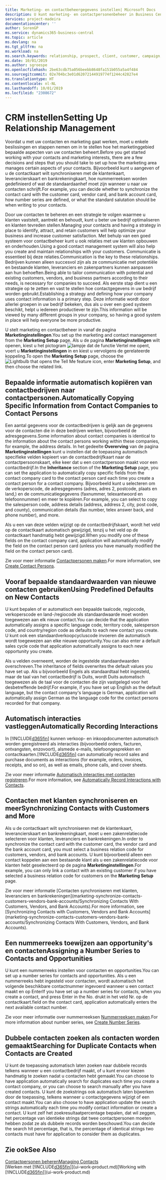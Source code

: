 ```yaml
---
title: Marketing- en contactbeheergegevens instellen| Microsoft Docs
description: U kunt marketing- en contactpersonenbeheer in Business Central instellen om relaties met prospects of klanten te optimaliseren en campagnes en promoties te verbeteren.
services: project-madeira
documentationcenter: ''
author: SorenGP
ms.service: dynamics365-business-central
ms.topic: article
ms.devlang: na
ms.tgt_pltfrm: na
ms.workload: na
ms.search.keywords: relationship, prospect, client, customer, campaign, promo
ms.date: 10/01/2019
ms.author: sgroespe
ms.openlocfilehash: 2be63cdb75a056beebb8648fa151b055a5a4f484
ms.sourcegitcommit: 02e704bc3e01d62072144919774f1244c42827e4
ms.translationtype: HT
ms.contentlocale: nl-NL
ms.lasthandoff: 10/01/2019
ms.locfileid: "2308672"
---
```

# <a name="setting-up-relationship-management"></a><span data-ttu-id="a2903-103">CRM instellen</span><span class="sxs-lookup"><span data-stu-id="a2903-103">Setting Up Relationship Management</span></span>
<span data-ttu-id="a2903-104">Voordat u met uw contacten en marketing gaat werken, moet u enkele beslissingen en stappen nemen om in te stellen hoe het marketinggebied bepaalde aspecten van uw contacten beheert.</span><span class="sxs-lookup"><span data-stu-id="a2903-104">Before you get started working with your contacts and marketing interests, there are a few decisions and steps that you should take to set up how the marketing area manages certain aspects of your contacts.</span></span> <span data-ttu-id="a2903-105">Bijvoorbeeld kunt u aangeven of u de contactkaart wilt synchroniseren met de klantenkaart, leverancierskaart en bankrekeningkaart, hoe nummerreeksen worden gedefinieerd of wat de standaardaanhef moet zijn wanneer u naar uw contacten schrijft.</span><span class="sxs-lookup"><span data-stu-id="a2903-105">For example, you can decide whether to synchronize the contact card with the customer card, vendor card, and bank account card, how number series are defined, or what the standard salutation should be when writing to your contacts.</span></span>

<span data-ttu-id="a2903-106">Door uw contacten te beheren en een strategie te volgen waarmee u klanten vaststelt, aantrekt en behoudt, kunt u beter uw bedrijf optimaliseren en klanten tevreden stellen.</span><span class="sxs-lookup"><span data-stu-id="a2903-106">Managing your contacts and having a strategy in place to identify, attract, and retain customers will help optimize your business and increase customer satisfaction.</span></span> <span data-ttu-id="a2903-107">Met behulp van een goed systeem voor contactbeheer kunt u ook relaties met uw klanten opbouwen en onderhouden.</span><span class="sxs-lookup"><span data-stu-id="a2903-107">Using a good contact management system will also help you create and maintain relationships with your customers.</span></span> <span data-ttu-id="a2903-108">Communicatie is essentieel bij deze relaties.</span><span class="sxs-lookup"><span data-stu-id="a2903-108">Communication is the key to these relationships.</span></span> <span data-ttu-id="a2903-109">Bedrijven kunnen alleen succesvol zijn als ze communicatie met potentiële en bestaande klanten, leveranciers en zakenpartners kunnen aanpassen aan hun behoeften.</span><span class="sxs-lookup"><span data-stu-id="a2903-109">Being able to tailor communication with potential and existing customers, vendors, and business partners according to their needs, is necessary for companies to succeed.</span></span> <span data-ttu-id="a2903-110">Als eerste stap dient u een strategie op te zetten en vast te stellen hoe contactgegevens in uw bedrijf worden gebruikt.</span><span class="sxs-lookup"><span data-stu-id="a2903-110">Establishing a strategy and defining how your company uses contact information is a primary step.</span></span> <span data-ttu-id="a2903-111">Deze informatie wordt door allerlei groepen in uw bedrijf bekeken, dus als u over een goed systeem beschikt, helpt u iedereen productiever te zijn.</span><span class="sxs-lookup"><span data-stu-id="a2903-111">This information will be viewed by many different groups in your company, so having a good system in place will help everyone be more productive.</span></span>

<span data-ttu-id="a2903-112">U stelt marketing en contactbeheer in vanaf de pagina **Marketinginstellingen**.</span><span class="sxs-lookup"><span data-stu-id="a2903-112">You set up the marketing and contact management from the **Marketing Setup** page.</span></span> <span data-ttu-id="a2903-113">Als u de pagina **Marketinginstellingen** wilt openen, kiest u het pictogram ![lampje dat de functie Vertel me opent](media/ui-search/search_small.png "Vertel me wat u wilt doen"), voert u **Marketinginstellingen** in en kiest u vervolgens de gerelateerde koppeling.</span><span class="sxs-lookup"><span data-stu-id="a2903-113">To open the **Marketing Setup** page, choose the ![Lightbulb that opens the Tell Me feature](media/ui-search/search_small.png "Tell me what you want to do") icon, enter **Marketing Setup**, and then choose the related link.</span></span>

## <a name="automatically-copying-specific-information-from-contact-companies-to-contact-persons"></a><span data-ttu-id="a2903-114">Bepaalde informatie automatisch kopiëren van contactbedrijven naar contactpersonen.</span><span class="sxs-lookup"><span data-stu-id="a2903-114">Automatically Copying Specific Information from Contact Companies to Contact Persons</span></span>
<span data-ttu-id="a2903-115">Een aantal gegevens voor de contactbedrijven is gelijk aan de gegevens voor de contacten die in deze bedrijven werken, bijvoorbeeld de adresgegevens.</span><span class="sxs-lookup"><span data-stu-id="a2903-115">Some information about contact companies is identical to the information about the contact persons working within these companies, for example, the address details.</span></span> <span data-ttu-id="a2903-116">In het gedeelte **Overerving** van de pagina **Marketinginstellingen** kunt u instellen dat de toepassing automatisch specifieke velden kopieert van de contactbedrijfkaart naar de contactpersoonskaart, elke keer dat u een contactpersoon maakt voor een contactbedrijf.</span><span class="sxs-lookup"><span data-stu-id="a2903-116">In the **Inheritance** section of the **Marketing Setup** page, you can set the application to automatically copy specific fields from the contact company card to the contact person card each time you create a contact person for a contact company.</span></span> <span data-ttu-id="a2903-117">Bijvoorbeeld kunt u selecteren om de verkoperscode, de adresgegevens (adres, adres 2, postcode, plaats en land,) en de communicatiegegevens (faxnummer, telexantwoord en telefoonnummer) en meer te kopiëren.</span><span class="sxs-lookup"><span data-stu-id="a2903-117">For example, you can select to copy the salesperson code, address details (address, address 2, city, post code, and county), communication details (fax number, telex answer back, and phone number), and more.</span></span>

<span data-ttu-id="a2903-118">Als u een van deze velden wijzigt op de contactbedrijfskaart, wordt het veld op de contactkaart automatisch gewijzigd, tenzij u het veld op de contactkaart handmatig hebt gewijzigd.</span><span class="sxs-lookup"><span data-stu-id="a2903-118">When you modify one of these fields on the contact company card, application will automatically modify the field on the contact person card (unless you have manually modified the field on the contact person card).</span></span>

<span data-ttu-id="a2903-119">Zie voor meer informatie [Contactpersonen maken](marketing-how-create-contact-persons.md).</span><span class="sxs-lookup"><span data-stu-id="a2903-119">For more information, see [Create Contact Persons](marketing-how-create-contact-persons.md).</span></span>

## <a name="using-predefined-defaults-on-new-contacts"></a><span data-ttu-id="a2903-120">Vooraf bepaalde standaardwaarden van nieuwe contacten gebruiken</span><span class="sxs-lookup"><span data-stu-id="a2903-120">Using Predefined Defaults on New Contacts</span></span>
<span data-ttu-id="a2903-121">U kunt bepalen of er automatisch een bepaalde taalcode, regiocode, verkoperscode en land-/regiocode als standaardwaarde moet worden toegewezen aan elk nieuw contact.</span><span class="sxs-lookup"><span data-stu-id="a2903-121">You can decide that the application automatically assigns a specific language code, territory code, salesperson code, and country/region code as defaults to each new contact you create.</span></span> <span data-ttu-id="a2903-122">U kunt ook een standaardverkoopcycluscode invoeren die automatisch wordt toegewezen aan elke nieuwe opportunity.</span><span class="sxs-lookup"><span data-stu-id="a2903-122">You can also enter a default sales cycle code that application automatically assigns to each new opportunity you create.</span></span>

<span data-ttu-id="a2903-123">Als u velden overneemt, worden de ingestelde standaardwaarden overschreven.</span><span class="sxs-lookup"><span data-stu-id="a2903-123">The inheritance of fields overwrites the default values you have set up.</span></span> <span data-ttu-id="a2903-124">Als u bijvoorbeeld Engels als standaardtaal hebt ingesteld, maar de taal van het contactbedrijf is Duits, wordt Duits automatisch toegewezen als de taal voor de contacten die zijn vastgelegd voor het desbetreffende bedrijf.</span><span class="sxs-lookup"><span data-stu-id="a2903-124">For example, if you have set up English as the default language, but the contact company's language is German, application will automatically assign German as the language code for the contact persons recorded for that company.</span></span>

<!--You can also setup a default salutation that application automatically assigns to your contacts. You can use these salutations in your interaction template attachments (for example, Microsoft Word documents). When setting up a default salutation, you can enter a salutation text and a salutation format. For example, if the salutation text is Dear, and the salutation format is Salutation Text + Title + Name, application will automatically enter Dear Mr. John Smith as a salutation for a contact called John Smith.-->

## <a name="automatically-recording-interactions"></a><span data-ttu-id="a2903-125">Automatisch interacties vastleggen</span><span class="sxs-lookup"><span data-stu-id="a2903-125">Automatically Recording Interactions</span></span>
<span data-ttu-id="a2903-126">In [!INCLUDE[d365fin](includes/d365fin_md.md)] kunnen verkoop- en inkoopdocumenten automatisch worden geregistreerd als interacties (bijvoorbeeld orders, facturen, ontvangsten, enzovoort), alsmede e-mails, telefoongesprekken en contactkaarten.</span><span class="sxs-lookup"><span data-stu-id="a2903-126">[!INCLUDE[d365fin](includes/d365fin_md.md)] can automatically record sales and purchase documents as interactions (for example, orders, invoices, receipts, and so on), as well as emails, phone calls, and cover sheets.</span></span>

<span data-ttu-id="a2903-127">Zie voor meer informatie [Automatisch interacties met contacten registreren](marketing-auto-record-interactions.md).</span><span class="sxs-lookup"><span data-stu-id="a2903-127">For more information, see [Automatically Record Interactions with Contacts](marketing-auto-record-interactions.md).</span></span>

## <a name="synchronizing-contacts-with-customers-and-more"></a><span data-ttu-id="a2903-128">Contacten met klanten synchroniseren en meer</span><span class="sxs-lookup"><span data-stu-id="a2903-128">Synchronizing Contacts with Customers and More</span></span>
<span data-ttu-id="a2903-129">Als u de contactkaart wilt synchroniseren met de klantenkaart, leverancierskaart en bankrekeningkaart, moet u een zakenrelatiecode selecteren voor klanten, leveranciers en bankrekeningen.</span><span class="sxs-lookup"><span data-stu-id="a2903-129">In order to synchronize the contact card with the customer card, the vendor card and the bank account card, you must select a business relation code for customers, vendors, and bank accounts.</span></span> <span data-ttu-id="a2903-130">U kunt bijvoorbeeld alleen een contact koppelen aan een bestaande klant als u een zakenrelatiecode voor klanten hebt geselecteerd op de pagina **Marketinginstellingen**.</span><span class="sxs-lookup"><span data-stu-id="a2903-130">For example, you can only link a contact with an existing customer if you have selected a business relation code for customers on the **Marketing Setup** page.</span></span>

<span data-ttu-id="a2903-131">Zie voor meer informatie [Contacten synchroniseren met klanten, leveranciers en bankrekeningen](marketing-synchronize-contacts-customers-vendors-bank-accounts/Synchronizing Contacts With Customers, Vendors, and Bank Accounts).</span><span class="sxs-lookup"><span data-stu-id="a2903-131">For more information, see [Synchronizing Contacts with Customers, Vendors and Bank Accounts](marketing-synchronize-contacts-customers-vendors-bank-accounts/Synchronizing Contacts With Customers, Vendors, and Bank Accounts).</span></span>

## <a name="assigning-a-number-series-to-contacts-and-opportunities"></a><span data-ttu-id="a2903-132">Een nummerreeks toewijzen aan opportunity's en contacten</span><span class="sxs-lookup"><span data-stu-id="a2903-132">Assigning a Number Series to Contacts and Opportunities</span></span>
<span data-ttu-id="a2903-133">U kunt een nummerreeks instellen voor contacten en opportunities.</span><span class="sxs-lookup"><span data-stu-id="a2903-133">You can set up a number series for contacts and opportunities.</span></span> <span data-ttu-id="a2903-134">Als u een nummerreeks hebt ingesteld voor contacten, wordt automatisch het volgende beschikbare contactnummer ingevoerd wanneer u een contact maakt en op Enter</span><span class="sxs-lookup"><span data-stu-id="a2903-134">If you have set up a number series for contacts, when you create a contact, and press Enter in the No.</span></span> <span data-ttu-id="a2903-135">drukt in het veld Nr. op de contactkaart.</span><span class="sxs-lookup"><span data-stu-id="a2903-135">field on the contact card, application automatically enters the next available contact number.</span></span>

<span data-ttu-id="a2903-136">Zie voor meer informatie over nummerreeksen [Nummerreeksen maken](ui-create-number-series.md).</span><span class="sxs-lookup"><span data-stu-id="a2903-136">For more information about number series, see [Create Number Series](ui-create-number-series.md).</span></span>

## <a name="searching-for-duplicate-contacts-when-contacts-are-created"></a><span data-ttu-id="a2903-137">Dubbele contacten zoeken als contacten worden gemaakt</span><span class="sxs-lookup"><span data-stu-id="a2903-137">Searching for Duplicate Contacts when Contacts are Created</span></span>
<span data-ttu-id="a2903-138">U kunt de toepassing automatisch laten zoeken naar dubbele records telkens wanneer u een contactbedrijf maakt, of u kunt ervoor kiezen handmatig te zoeken nadat u contacten hebt gemaakt.</span><span class="sxs-lookup"><span data-stu-id="a2903-138">You can choose to have application automatically search for duplicates each time you create a contact company, or you can choose to search manually after you have created contacts.</span></span> <span data-ttu-id="a2903-139">U kunt de zoekstrings ook automatisch laten bijwerken door de toepassing, telkens wanneer u contactgegevens wijzigt of een contact maakt.</span><span class="sxs-lookup"><span data-stu-id="a2903-139">You can also choose to have application update the search strings automatically each time you modify contact information or create a contact.</span></span> <span data-ttu-id="a2903-140">U kunt zelf het zoekresultaatpercentage bepalen, dat wil zeggen, het percentage van identieke strings dat twee contactpersonen moeten hebben zodat ze als dubbele records worden beschouwd.</span><span class="sxs-lookup"><span data-stu-id="a2903-140">You can decide the search hit percentage, that is, the percentage of identical strings two contacts must have for application to consider them as duplicates.</span></span>

## <a name="see-also"></a><span data-ttu-id="a2903-141">Zie ook</span><span class="sxs-lookup"><span data-stu-id="a2903-141">See Also</span></span>
[<span data-ttu-id="a2903-142">Contactpersonen beheren</span><span class="sxs-lookup"><span data-stu-id="a2903-142">Managing Contacts</span></span>](marketing-contacts.md)  
<span data-ttu-id="a2903-143">[Werken met [!INCLUDE[d365fin](includes/d365fin_md.md)]](ui-work-product.md)</span><span class="sxs-lookup"><span data-stu-id="a2903-143">[Working with [!INCLUDE[d365fin](includes/d365fin_md.md)]](ui-work-product.md)</span></span>  
